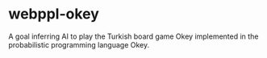 # webppl-okey
A goal inferring AI to play the Turkish board game Okey implemented in the probabilistic programming language Okey.
